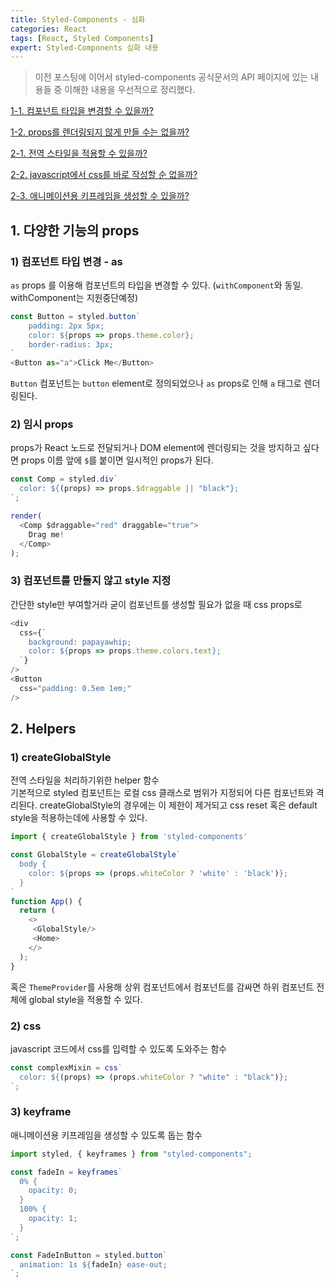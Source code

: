```yaml
---
title: Styled-Components - 심화
categories: React
tags: [React, Styled Components]
expert: Styled-Components 심화 내용
---
```


> 이전 포스팅에 이어서 styled-components 공식문서의 API 페이지에 있는 내용들 중 이해한 내용을 우선적으로 정리했다.

[1-1. 컴포넌트 타입을 변경할 수 있을까?](#1-컴포넌트-타입-변경--as)

[1-2. props를 렌더링되지 않게 만들 수는 없을까?](#2-임시-props)

[2-1. 전역 스타일을 적용할 수 있을까?](#1-createglobalstyle)

[2-2. javascript에서 css를 바로 작성할 순 없을까?](#2-css)

[2-3. 애니메이션용 키프레임을 생성할 수 있을까?](#3-keyframe)

## 1. 다양한 기능의 props

### 1) 컴포넌트 타입 변경 - as

`as` props 를 이용해 컴포넌트의 타입을 변경할 수 있다.
(`withComponent`와 동일. withComponent는 지원중단예정)

```js
const Button = styled.button`
    padding: 2px 5px;
    color: ${props => props.theme.color};
    border-radius: 3px;
`
<Button as="a">Click Me</Button>
```

`Button` 컴포넌트는 `button` element로 정의되었으나 `as` props로 인해 `a` 태그로 렌더링된다.

### 2) 임시 props

props가 React 노드로 전달되거나 DOM element에 렌더링되는 것을 방지하고 싶다면 props 이름 앞에 `$`를 붙이면 일시적인 props가 된다.

```js
const Comp = styled.div`
  color: ${(props) => props.$draggable || "black"};
`;

render(
  <Comp $draggable="red" draggable="true">
    Drag me!
  </Comp>
);
```

### 3) 컴포넌트를 만들지 않고 style 지정

간단한 style만 부여할거라 굳이 컴포넌트를 생성할 필요가 없을 때 css props로

```js
<div
  css={`
    background: papayawhip;
    color: ${props => props.theme.colors.text};
  `}
/>
<Button
  css="padding: 0.5em 1em;"
/>
```

## 2. Helpers

### 1) createGlobalStyle

전역 스타일을 처리하기위한 helper 함수  
기본적으로 styled 컴포넌트는 로컬 css 클래스로 범위가 지정되어 다른 컴포넌트와 격리된다. createGlobalStyle의 경우에는 이 제한이 제거되고 css reset 혹은 default style을 적용하는데에 사용할 수 있다.

```js
import { createGlobalStyle } from 'styled-components'

const GlobalStyle = createGlobalStyle`
  body {
    color: ${props => (props.whiteColor ? 'white' : 'black')};
  }
`
function App() {
  return (
    <>
	 <GlobalStyle/>
	 <Home>
    </>
  );
}
```

혹은 `ThemeProvider`를 사용해 상위 컴포넌트에서 컴포넌트를 감싸면 하위 컴포넌트 전체에 global style을 적용할 수 있다.

### 2) css

javascript 코드에서 css를 입력할 수 있도록 도와주는 함수

```js
const complexMixin = css`
  color: ${(props) => (props.whiteColor ? "white" : "black")};
`;
```

### 3) keyframe

애니메이션용 키프레임을 생성할 수 있도록 돕는 함수

```js
import styled, { keyframes } from "styled-components";

const fadeIn = keyframes`
  0% {
    opacity: 0;
  }
  100% {
    opacity: 1;
  }
`;

const FadeInButton = styled.button`
  animation: 1s ${fadeIn} ease-out;
`;
```
